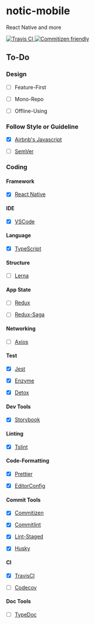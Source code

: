 # notic-mobile
React Native and more

[![Travis CI](https://travis-ci.org/basspj/notic-mobile.svg?branch=master)
![Commitizen friendly](https://img.shields.io/badge/commitizen-friendly-brightgreen.svg)](http://commitizen.github.io/cz-cli/)

## To-Do

### Design

- [ ] Feature-First
- [ ] Mono-Repo
- [ ] Offline-Using


### Follow Style or Guideline

- [x] [Airbnb's Javascript](https://github.com/airbnb/javascript)
- [ ] [SemVer](http://semver.org/)


### Coding

#### Framework

- [x] [React Native](https://github.com/facebook/react-native)


#### IDE

- [x] [VSCode](https://github.com/Microsoft/vscode)


#### Language

- [x] [TypeScript](https://github.com/Microsoft/TypeScript)


#### Structure

- [ ] [Lerna](https://github.com/lerna/lerna)


#### App State

- [ ] [Redux](https://github.com/reactjs/redux)
- [ ] [Redux-Saga](https://github.com/redux-saga/redux-saga)


#### Networking

- [ ] [Axios](https://github.com/axios/axios)


#### Test

- [x] [Jest](https://github.com/facebook/jest)
- [x] [Enzyme](https://github.com/airbnb/enzyme)
- [x] [Detox](https://github.com/wix/detox)


#### Dev Tools

- [x] [Storybook](https://github.com/storybooks/storybook)


#### Linting

- [x] [Tslint](https://github.com/palantir/tslint)


#### Code-Formatting

- [x] [Prettier](https://github.com/prettier/prettier)
- [x] [EditorConfig](http://editorconfig.org)


#### Commit Tools

- [x] [Commitizen](https://github.com/commitizen/cz-cli)
- [x] [Commitlint](https://github.com/marionebl/commitlint)
- [x] [Lint-Staged](https://github.com/okonet/lint-staged)
- [x] [Husky](https://github.com/typicode/husky)


#### CI

- [x] [TravisCI](https://travis-ci.com)
- [ ] [Codecov](https://codecov.io/)


#### Doc Tools

- [ ] [TypeDoc](https://github.com/TypeStrong/typedoc)

